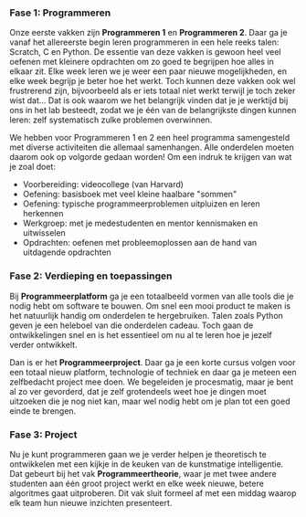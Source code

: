 ### Fase 1: Programmeren

Onze eerste vakken zijn **Programmeren 1** en **Programmeren 2**. Daar ga je vanaf het allereerste begin leren programmeren in een hele reeks talen: Scratch, C en Python. De essentie van deze vakken is gewoon heel veel oefenen met kleinere opdrachten om zo goed te begrijpen hoe alles in elkaar zit. Elke week leren we je weer een paar nieuwe mogelijkheden, en elke week begrijp je beter hoe het werkt. Toch kunnen deze vakken ook wel frustrerend zijn, bijvoorbeeld als er iets totaal niet werkt terwijl je toch zeker wist dat... Dat is ook waarom we het belangrijk vinden dat je je werktijd bij ons in het lab besteedt, zodat we je één van de belangrijkste dingen kunnen leren: zelf systematisch zulke problemen overwinnen.

We hebben voor Programmeren 1 en 2 een heel programma samengesteld met diverse activiteiten die allemaal samenhangen. Alle onderdelen moeten daarom ook op volgorde gedaan worden! Om een indruk te krijgen van wat je zoal doet:

- Voorbereiding: videocollege (van Harvard)
- Oefening: basisboek met veel kleine haalbare "sommen"
- Oefening: typische programmeerproblemen uitpluizen en leren herkennen
- Werkgroep: met je medestudenten en mentor kennismaken en uitwisselen
- Opdrachten: oefenen met probleemoplossen aan de hand van uitdagende opdrachten

### Fase 2: Verdieping en toepassingen

Bij **Programmeerplatform** ga je een totaalbeeld vormen van alle tools die je nodig hebt om software te bouwen. Om snel een mooi product te maken is het natuurlijk handig om onderdelen te hergebruiken. Talen zoals Python geven je een heleboel van die onderdelen cadeau. Toch gaan de ontwikkelingen snel en is het essentieel om nu al te leren hoe je jezelf verder ontwikkelt.

Dan is er het **Programmeerproject**. Daar ga je een korte cursus volgen voor een totaal nieuw platform, technologie of techniek en daar ga je meteen een zelfbedacht project mee doen. We begeleiden je procesmatig, maar je bent al zo ver gevorderd, dat je zelf grotendeels weet hoe je dingen moet uitzoeken die je nog niet kan, maar wel nodig hebt om je plan tot een goed einde te brengen.

### Fase 3: Project

Nu je kunt programmeren gaan we je verder helpen je theoretisch te ontwikkelen met een kijkje in de keuken van de kunstmatige intelligentie. Dat gebeurt bij het vak **Programmeertheorie**, waar je met twee andere studenten aan één groot project werkt en elke week nieuwe, betere algoritmes gaat uitproberen. Dit vak sluit formeel af met een middag waarop elk team hun nieuwe inzichten presenteert.
